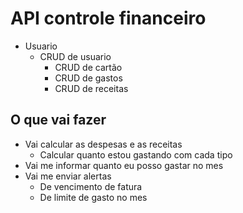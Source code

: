 # API controle financeiro

- Usuario
  - CRUD de usuario
    - CRUD de cartão
    - CRUD de gastos
    - CRUD de receitas

## O que vai fazer

- Vai calcular as despesas e as receitas
  - Calcular quanto estou gastando com cada tipo
- Vai me informar quanto eu posso gastar no mes
- Vai me enviar alertas
  - De vencimento de fatura
  - De limite de gasto no mes

